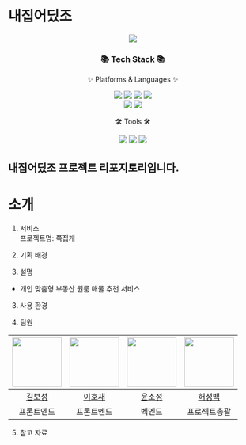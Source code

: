 # 내집어딨조
<div align=center>
	<img src="https://capsule-render.vercel.app/api?type=waving&color=auto&height=200&section=header&text=내집어딨조&fontSize=90" />	
</div>
<div align=center>
	<h3>📚 Tech Stack 📚</h3>
	<p>✨ Platforms & Languages ✨</p>
</div>
<div align="center">
	<img src="https://img.shields.io/badge/Python-3776AB?style=flat&logo=Python&logoColor=white"/></a>
	<img src="https://img.shields.io/badge/HTML5-E34F26?style=flat&logo=HTML5&logoColor=white" />
	<img src="https://img.shields.io/badge/CSS3-1572B6?style=flat&logo=CSS3&logoColor=white" />
	<img src="https://img.shields.io/badge/JavaScript-F7DF1E?style=flat&logo=JavaScript&logoColor=white" />
	<br>
	<img src="https://img.shields.io/badge/Oracle%20SQL-F80000?style=flat&logo=Oracle&logoColor=white" />
	<img src="https://img.shields.io/badge/Django-092E20?style=flat&logo=Django&logoColor=white"/>
</div>
<div align=center>
	<p>🛠 Tools 🛠</p>
</div>
<div align=center>
	<img src="https://img.shields.io/badge/Eclipse%20IDE-2C2255?style=flat&logo=EclipseIDE&logoColor=white" />
	<img src="https://img.shields.io/badge/Visual%20Studio%20Code-007ACC?style=flat&logo=VisualStudioCode&logoColor=white" />
  	<img src="https://img.shields.io/badge/Jupyter%20Notebook-F37626?style=flat&logo=Jupyter&logoColor=white"/></a>
	<br>

</div>
<h2>내집어딨조 프로젝트 리포지토리입니다.</h2>

# 소개

1. 서비스  
프로젝트명: 쪽집게

2. 기획 배경  


2. 설명  
- 개인 맞춤형 부동산 원룸 매물 추천 서비스

3. 사용 환경  

4. 팀원   

|<img src="https://thumb.mt.co.kr/06/2022/08/2022080510591029236_1.jpg" width="100">|<img src="https://pbs.twimg.com/media/DdCRW8NU0AEVjw6?format=jpg&name=4096x4096" width="100">|<img src="https://cdn.k-trendynews.com/news/photo/202211/149873_204830_240.jpg" width="100">|<img src="https://cdn.lecturernews.com/news/photo/202211/112681_346644_4230.jpg" width="100">|
|:---:|:---:|:---:|:---:|
|[김보성](https://github.com/heavenlyview)|[이호재](https://github.com/rurxnrk1234)|[윤소정](https://github.com/ImInnocent)|[허성백](https://github.com/dearyeon)|
|프론트엔드|프론트엔드|벡엔드|프로젝트총괄|  

5. 참고 자료  


